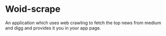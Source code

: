 # Woid-scrape
An application which uses web crawling to fetch the top news from medium and digg and provides it you in your app page.
